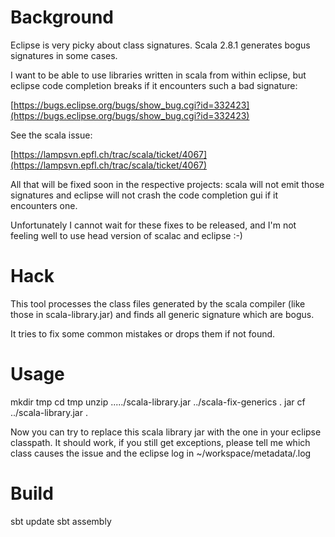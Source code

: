 Background
==========

Eclipse is very picky about class signatures. Scala 2.8.1 generates bogus signatures in some cases.

I want to be able to use libraries written in scala from within eclipse, but eclipse code completion breaks 
if it encounters such a bad signature:

[https://bugs.eclipse.org/bugs/show_bug.cgi?id=332423](https://bugs.eclipse.org/bugs/show_bug.cgi?id=332423)

See the scala issue:

[https://lampsvn.epfl.ch/trac/scala/ticket/4067](https://lampsvn.epfl.ch/trac/scala/ticket/4067)


All that will be fixed soon in the respective projects: scala will not emit those signatures and eclipse will not crash the 
code completion gui if it encounters one. 

Unfortunately I cannot wait for these fixes to be released, and I'm not feeling well to use head version of scalac and eclipse :-)

Hack
====

This tool processes the class files generated by the scala compiler (like those in scala-library.jar) and finds all generic 
signature which are bogus.

It tries to fix some common mistakes or drops them if not found.

Usage
=====

   mkdir tmp
   cd tmp
   unzip ...../scala-library.jar
   ../scala-fix-generics .
   jar cf ../scala-library.jar .
   
Now you can try  to replace this scala library jar with the one in your eclipse classpath. It should work, if you still get exceptions,
please tell me which class causes the issue and the eclipse log in ~/workspace/metadata/.log

Build
=====

   sbt update
   sbt assembly
   
